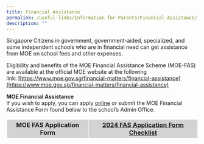 ```yaml
---
title: Financial Assistance
permalink: /useful-links/Information-for-Parents/Financial-Assistance/
description: ""
---
```

Singapore Citizens in government, government-aided, specialized, and some independent schools who are in financial need can get assistance from MOE on school fees and other expenses.&nbsp;

  

Eligibility and benefits of the MOE Financial Assistance Scheme (MOE-FAS) are available at the official MOE website at the following link:&nbsp;[https://www.moe.gov.sg/financial-matters/financial-assistance](https://www.moe.gov.sg/financial-matters/financial-assistance)

  

**MOE Financial Assistance**
<br>If you wish to apply, you can apply&nbsp;[online](https://form.gov.sg/64e2f8f73f582600139f54ac)&nbsp;or submit&nbsp;the MOE Financial Assistance Form&nbsp;found below to the school’s Admin Office.



<style>
table, th, td {
  border: 1px solid white;
  border-collapse: collapse;
}
th, td {
  background-color: #D3D3D3;
}
</style>


<table style="width:100%">
  <tbody><tr>
    <th>MOE FAS Application Form</th>
    <th><a href="/files/Information%20for%20Parents/2024%20moe%20fas%20application%20form.pdf">2024 FAS Application Form Checklist</a></th> 
  </tr>
</tbody></table>


